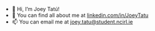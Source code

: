 - 👋 Hi, I’m Joey Tatú!
- 👀 You can find all about me at [linkedin.com/in/JoeyTatu](https://linkedin.com/in/JoeyTatu)
- 📫 You can email me at [joey.tatu@student.ncirl.ie](mailto:joey.tatu@student.ncirl.ie)

<!---
JoeyTatu/JoeyTatu is a ✨ special ✨ repository because its `README.md` (this file) appears on your GitHub profile.
You can click the Preview link to take a look at your changes.
--->
